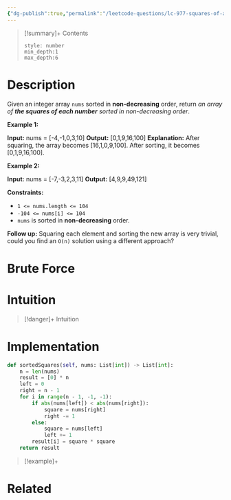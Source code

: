 ```yaml
---
{"dg-publish":true,"permalink":"/leetcode-questions/lc-977-squares-of-a-sorted-array/","title":"LC 977. Squares of a Sorted Array","tags":["lc-easy","two-pointers"]}
---
```



>[!summary]+ Contents
>```toc
>style: number
>min_depth:1
>max_depth:6
>```

# Description
Given an integer array `nums` sorted in **non-decreasing** order, return _an array of **the squares of each number** sorted in non-decreasing order_.

**Example 1:**

**Input:** nums = [-4,-1,0,3,10]
**Output:** [0,1,9,16,100]
**Explanation:** After squaring, the array becomes [16,1,0,9,100].
After sorting, it becomes [0,1,9,16,100].

**Example 2:**

**Input:** nums = [-7,-3,2,3,11]
**Output:** [4,9,9,49,121]

**Constraints:**

-   `1 <= nums.length <= 104`
-   `-104 <= nums[i] <= 104`
-   `nums` is sorted in **non-decreasing** order.

**Follow up:** Squaring each element and sorting the new array is very trivial, could you find an `O(n)` solution using a different approach?
# Brute Force
# Intuition

>[!danger]+ Intuition

# Implementation
```python
def sortedSquares(self, nums: List[int]) -> List[int]:
	n = len(nums)
	result = [0] * n
	left = 0
	right = n - 1
	for i in range(n - 1, -1, -1):
		if abs(nums[left]) < abs(nums[right]):
			square = nums[right]
			right -= 1
		else:
			square = nums[left]
			left += 1
		result[i] = square * square
	return result
```

>[!example]+ 


# Related
